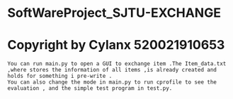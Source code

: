# SoftWareProject_SJTU-EXCHANGE
# Copyright by Cylanx 520021910653
	You can run main.py to open a GUI to exchange item .The Item_data.txt ,where stores the information of all items ,is already created and holds for something i pre-write .
	You can also change the mode in main.py to run cprofile to see the evaluation , and the simple test program in test.py.